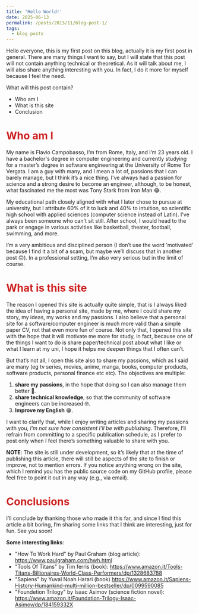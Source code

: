```yaml
---
title: 'Hello World!'
date: 2025-06-13
permalink: /posts/2013/11/blog-post-1/
tags:
  - blog posts
---
```


Hello everyone, this is my first post on this blog, actually it is my first post in general. There are many things I want to say, but I will state that this post will not contain anything technical or theoretical. As it will talk about me, I will also share anything interesting with you. In fact, I do it more for myself because I feel the need.

What will this post contain?
- Who am I
- What is this site
- Conclusion

<span style="color: #ce2323">Who am I</span>
======
My name is Flavio Campobasso, I’m from Rome, Italy, and I’m 23 years old. I have a bachelor's degree in computer engineering and currently studying for a master’s degree in software engineering at the University of Rome Tor Vergata. I am a guy with many, and I mean a lot of, passions that I can barely manage, but I think it’s a nice thing. I've always had a passion for science and a strong desire to become an engineer, although, to be honest, what fascinated me the most was Tony Stark from Iron Man 😂. 

My educational path closely aligned with what I later chose to pursue at university, but I attribute 60% of it to luck and 40% to intuition, so scientific high school with applied sciences (computer science instead of Latin). I've always been someone who can't sit still. After school, I would head to the park or engage in various activities like basketball, theater, football, swimming, and more.

I’m a very ambitious and disciplined person (I don’t use the word 'motivated' because I find it a bit of a scam, but maybe we’ll discuss that in another post 🙃). In a professional setting, I’m also very serious but in the limit of course.

<span style="color: #ce2323">What is this site</span>
======

The reason I opened this site is actually quite simple, that is I always liked the idea of having a personal site, made by me, where I could share my story, my ideas, my works and my passions. I also believe that a personal site for a software/computer engineer is much more valid than a simple paper CV, not that even more fun of course. Not only that, I opened this site with the hope that it will motivate me more for study, in fact, because one of the things I want to do is share paper/technical post about what I like or what I learn at my uni, I hope it helps me deepen things that I often can’t. 

But that’s not all, I open this site also to share my passions, which as I said are many (eg tv series, movies, anime, manga, books, computer products, software products, personal finance etc etc).
The objectives are multiple:

1. **share my passions**, in the hope that doing so I can also manage them better 🤞.
2. **share technical knowledge**, so that the community of software engineers can be increased 🤓.
3. **Improve my English** 😁.

I want to clarify that, while I enjoy writing articles and sharing my passions with you, *I’m not sure how consistent I’ll be with publishing*. Therefore, I’ll refrain from committing to a specific publication schedule, as I prefer to post only when I feel there’s something valuable to share with you.

**NOTE**: The site is still under development, so it’s likely that at the time of publishing this article, there will still be aspects of the site to finish or improve, not to mention errors. If you notice anything wrong on the site, which I remind you has the public source code on my GitHub profile, please feel free to point it out in any way (e.g., via email).


<span style="color: #ce2323">Conclusions</span>
=====
I’ll conclude by thanking those who made it this far, and since I find this article a bit boring, I’m sharing some links that I think are interesting, just for fun. 
See you soon!

**Some interesting links**:
- "How To Work Hard" by Paul Graham (blog article): https://www.paulgraham.com/hwh.html
- "Tools Of Titans" by Tim ferris (book): https://www.amazon.it/Tools-Titans-Billionaires-World-Class-Performers/dp/1328683788
- "Sapiens" by Yuval Noah Harari (book) https://www.amazon.it/Sapiens-History-Humankind-multi-million-bestseller/dp/0099590085
- "Foundetion Trilogy" by Isaac Asimov (science fiction novel): https://www.amazon.it/Foundation-Trilogy-Isaac-Asimov/dp/184159332X

